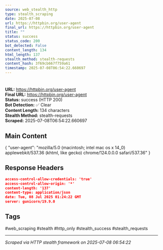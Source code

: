 ```yaml
---
source: web_stealth_http
type: stealth_scraping
date: 2025-07-08
url: https://httpbin.org/user-agent
final_url: https://httpbin.org/user-agent
title: ""
status: success
status_code: 200
bot_detected: False
content_length: 134
html_length: 137
stealth_method: stealth-requests
content_hash: 3f69cb667f759a61
timestamp: 2025-07-08T06:54:22.660697
---
```


# 

**URL:** https://httpbin.org/user-agent  
**Final URL:** https://httpbin.org/user-agent  
**Status:** success (HTTP 200)  
**Bot Detection:** ✅ Clear  
**Content Length:** 134 characters  
**Stealth Method:** stealth-requests  
**Scraped:** 2025-07-08T06:54:22.660697  

## Main Content

{ "user-agent": "mozilla/5.0 (macintosh; intel mac os x 14_0) applewebkit/537.36 (khtml, like gecko) chrome/124.0.0.0 safari/537.36" }







## Response Headers

```json
access-control-allow-credentials: 'true'
access-control-allow-origin: '*'
content-length: '137'
content-type: application/json
date: Tue, 08 Jul 2025 01:24:22 GMT
server: gunicorn/19.9.0

```

## Tags

#web_scraping #stealth #http_only #stealth_success #stealth_requests

---
*Scraped via HTTP stealth framework on 2025-07-08 06:54:22*
